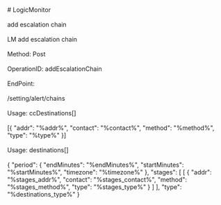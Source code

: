 <br>#     LogicMonitor</br>
<br>add escalation chain</br>
<br>LM add escalation chain</br>
<br>Method: Post</br>
<br>OperationID: addEscalationChain</br>
<br>EndPoint:</br>
<br>/setting/alert/chains</br>
<br>Usage: ccDestinations[]</br>
<br>[{
  "addr": "%addr%",
  "contact": "%contact%",
  "method": "%method%",
  "type": "%type%"
}]</br>
<br>Usage: destinations[]</br>
<br>{
  "period": {
    "endMinutes": "%endMinutes%",
    "startMinutes": "%startMinutes%",
    "timezone": "%timezone%"
  },
  "stages": [
    [
      {
        "addr": "%stages_addr%",
        "contact": "%stages_contact%",
        "method": "%stages_method%",
        "type": "%stages_type%"
      }
    ]
  ],
  "type": "%destinations_type%"
}</br>

